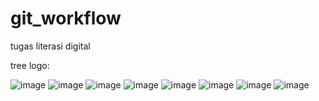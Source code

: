 # git_workflow
tugas literasi digital

tree logo:


![image](https://user-images.githubusercontent.com/80669988/170697657-bf241d53-4f05-4f1f-af0c-3279a93ebc51.png)
![image](https://user-images.githubusercontent.com/80669988/170703107-34337fc0-7c6c-49da-8a83-47827988d943.png)
![image](https://user-images.githubusercontent.com/80669988/170703153-169ce5d4-2d56-4a52-ad5c-0ac1252fe001.png)
![image](https://user-images.githubusercontent.com/80669988/170703203-18703816-be38-4087-b833-94ca038b1c39.png)
![image](https://user-images.githubusercontent.com/80669988/170703423-43472998-0e88-455f-ac65-74593b12f4e6.png)
![image](https://user-images.githubusercontent.com/80669988/170703492-02e00d9c-ec69-4259-b493-4eba46348465.png)
![image](https://user-images.githubusercontent.com/80669988/170704870-979a07e7-7d7c-458b-af68-973d2059f881.png)
![image](https://user-images.githubusercontent.com/80669988/170705737-f0f54cc6-1e19-4ffa-8c38-e6a1a5c57437.png)
